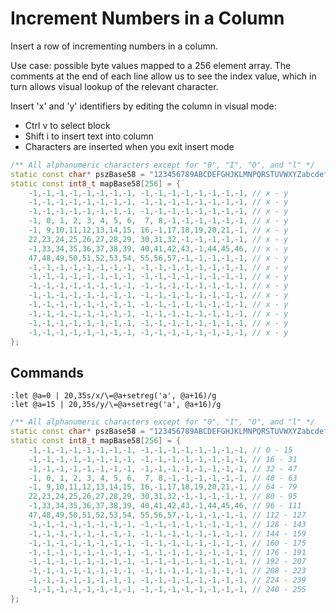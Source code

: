 Increment Numbers in a Column
=============================
Insert a row of incrementing numbers in a column.

Use case: possible byte values mapped to a 256 element array. The comments at the end of each line
allow us to see the index value, which in turn allows visual lookup of the relevant character.

Insert 'x' and 'y' identifiers by editing the column in visual mode:

* Ctrl v to select block
* Shift i to insert text into column
* Characters are inserted when you exit insert mode

```c++
/** All alphanumeric characters except for "0", "I", "O", and "l" */
static const char* pszBase58 = "123456789ABCDEFGHJKLMNPQRSTUVWXYZabcdefghijkmnopqrstuvwxyz";
static const int8_t mapBase58[256] = {
    -1,-1,-1,-1,-1,-1,-1,-1, -1,-1,-1,-1,-1,-1,-1,-1, // x - y
    -1,-1,-1,-1,-1,-1,-1,-1, -1,-1,-1,-1,-1,-1,-1,-1, // x - y
    -1,-1,-1,-1,-1,-1,-1,-1, -1,-1,-1,-1,-1,-1,-1,-1, // x - y
    -1, 0, 1, 2, 3, 4, 5, 6,  7, 8,-1,-1,-1,-1,-1,-1, // x - y
    -1, 9,10,11,12,13,14,15, 16,-1,17,18,19,20,21,-1, // x - y
    22,23,24,25,26,27,28,29, 30,31,32,-1,-1,-1,-1,-1, // x - y
    -1,33,34,35,36,37,38,39, 40,41,42,43,-1,44,45,46, // x - y
    47,48,49,50,51,52,53,54, 55,56,57,-1,-1,-1,-1,-1, // x - y
    -1,-1,-1,-1,-1,-1,-1,-1, -1,-1,-1,-1,-1,-1,-1,-1, // x - y
    -1,-1,-1,-1,-1,-1,-1,-1, -1,-1,-1,-1,-1,-1,-1,-1, // x - y
    -1,-1,-1,-1,-1,-1,-1,-1, -1,-1,-1,-1,-1,-1,-1,-1, // x - y
    -1,-1,-1,-1,-1,-1,-1,-1, -1,-1,-1,-1,-1,-1,-1,-1, // x - y
    -1,-1,-1,-1,-1,-1,-1,-1, -1,-1,-1,-1,-1,-1,-1,-1, // x - y
    -1,-1,-1,-1,-1,-1,-1,-1, -1,-1,-1,-1,-1,-1,-1,-1, // x - y
    -1,-1,-1,-1,-1,-1,-1,-1, -1,-1,-1,-1,-1,-1,-1,-1, // x - y
    -1,-1,-1,-1,-1,-1,-1,-1, -1,-1,-1,-1,-1,-1,-1,-1, // x - y
};
```
Commands
--------
```vim
:let @a=0 | 20,35s/x/\=@a+setreg('a', @a+16)/g
:let @a=15 | 20,35s/y/\=@a+setreg('a', @a+16)/g
```


```c++
/** All alphanumeric characters except for "0", "I", "O", and "l" */
static const char* pszBase58 = "123456789ABCDEFGHJKLMNPQRSTUVWXYZabcdefghijkmnopqrstuvwxyz";
static const int8_t mapBase58[256] = {
    -1,-1,-1,-1,-1,-1,-1,-1, -1,-1,-1,-1,-1,-1,-1,-1, // 0 - 15
    -1,-1,-1,-1,-1,-1,-1,-1, -1,-1,-1,-1,-1,-1,-1,-1, // 16 - 31
    -1,-1,-1,-1,-1,-1,-1,-1, -1,-1,-1,-1,-1,-1,-1,-1, // 32 - 47
    -1, 0, 1, 2, 3, 4, 5, 6,  7, 8,-1,-1,-1,-1,-1,-1, // 48 - 63
    -1, 9,10,11,12,13,14,15, 16,-1,17,18,19,20,21,-1, // 64 - 79
    22,23,24,25,26,27,28,29, 30,31,32,-1,-1,-1,-1,-1, // 80 - 95
    -1,33,34,35,36,37,38,39, 40,41,42,43,-1,44,45,46, // 96 - 111
    47,48,49,50,51,52,53,54, 55,56,57,-1,-1,-1,-1,-1, // 112 - 127
    -1,-1,-1,-1,-1,-1,-1,-1, -1,-1,-1,-1,-1,-1,-1,-1, // 128 - 143
    -1,-1,-1,-1,-1,-1,-1,-1, -1,-1,-1,-1,-1,-1,-1,-1, // 144 - 159
    -1,-1,-1,-1,-1,-1,-1,-1, -1,-1,-1,-1,-1,-1,-1,-1, // 160 - 175
    -1,-1,-1,-1,-1,-1,-1,-1, -1,-1,-1,-1,-1,-1,-1,-1, // 176 - 191
    -1,-1,-1,-1,-1,-1,-1,-1, -1,-1,-1,-1,-1,-1,-1,-1, // 192 - 207
    -1,-1,-1,-1,-1,-1,-1,-1, -1,-1,-1,-1,-1,-1,-1,-1, // 208 - 223
    -1,-1,-1,-1,-1,-1,-1,-1, -1,-1,-1,-1,-1,-1,-1,-1, // 224 - 239
    -1,-1,-1,-1,-1,-1,-1,-1, -1,-1,-1,-1,-1,-1,-1,-1, // 240 - 255
};
```
